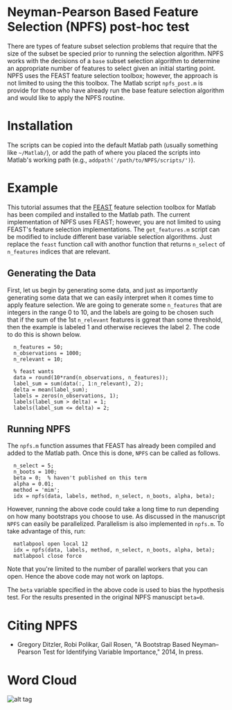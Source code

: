 # Neyman-Pearson Based Feature Selection (NPFS) post-hoc test

There are types of feature subset selection problems that require that the size of the subset be specied prior to running the selection algorithm. NPFS works with the decisions of a `base` subset selection algorithm to determine an appropriate number of features to select given an initial starting point. NPFS uses the FEAST feature selection toolbox; however, the approach is not limited to using the this toolbox. The Matlab script `npfs_post.m` is provide for those who have already run the base feature selection algorithm and would like to apply the NPFS routine.  

# Installation
The scripts can be copied into the default Matlab path (usually something like `~/Matlab/`), or add the path of where you placed the scripts into Matlab's working path (e.g., `addpath('/path/to/NPFS/scripts/')`).

# Example

This tutorial assumes that the [FEAST](http://www.cs.man.ac.uk/~gbrown/fstoolbox/) feature selection toolbox for Matlab has been compiled and installed to the Matlab path. The current implementation of NPFS uses FEAST; however, you are not limited to using FEAST's feature selection implementations. The `get_features.m` script can be modified to include different base variable selection algorithms. Just replace the `feast` function call with anothor function that returns `n_select` of `n_features` indices that are relevant.  

## Generating the Data

First, let us begin by generating some data, and just as importantly generating some data that we can easily interpret when it comes time to apply feature selection. We are going to generate some `n_features` that are integers in the range 0 to 10, and the labels are going to be chosen such that if the sum of the 1st `n_relevant` features is ggreat than some threshold, then the example is labeled 1 and otherwise recieves the label 2. The code to do this is shown below.  

```
  n_features = 50;
  n_observations = 1000; 
  n_relevant = 10;

  % feast wants 
  data = round(10*rand(n_observations, n_features));
  label_sum = sum(data(:, 1:n_relevant), 2);
  delta = mean(label_sum);
  labels = zeros(n_observations, 1);
  labels(label_sum > delta) = 1;
  labels(label_sum <= delta) = 2;
```


## Running NPFS

The `npfs.m` function assumes that FEAST has already been compiled and added to the Matlab path. Once this is done, `NPFS` can be called as follows.   

```
  n_select = 5;
  n_boots = 100;
  beta = 0;  % haven't published on this term
  alpha = 0.01;
  method = 'mim';
  idx = npfs(data, labels, method, n_select, n_boots, alpha, beta);
```

However, running the above code could take a long time to run depending on how many bootstraps you choose to use. As discussed in the manuscript `NPFS` can easily be parallelized. Parallelism is also implemented in `npfs.m`. To take advantage of this, run:

```
  matlabpool open local 12
  idx = npfs(data, labels, method, n_select, n_boots, alpha, beta);
  matlabpool close force
```

Note that you're limited to the number of parallel workers that you can open. Hence the above code may not work on laptops. 

The `beta` variable specified in the above code is used to bias the hypothesis test. For the results presented in the original NPFS manuscipt `beta=0`. 

# Citing NPFS
* Gregory Ditzler, Robi Polikar, Gail Rosen, "A Bootstrap Based Neyman–Pearson Test for Identifying Variable Importance,"  2014, In press.


# Word Cloud

![alt tag](https://raw.github.com/gditzler/NPFS/master/img/npfs.jpg)

